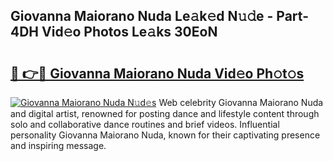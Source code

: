 ## Giovanna Maiorano Nuda Le𝚊k𝚎d N𝚞𝚍e - Part-4DH Vid𝚎o Photos Le𝚊ks 30EoN

# <h2><a href="http://fbf2ly.evod.top/?m=Giovanna+Maiorano+Nuda">🔗 👉🔴 Giovanna Maiorano Nuda Vid𝚎o Ph𝚘t𝚘s</a></h2>

[![Giovanna Maiorano Nuda N𝚞d𝚎s](https://i.imgur.com/8V9OHl7.gif)](http://fbf2ly.evod.top/?m=Giovanna+Maiorano+Nuda)
Web celebrity Giovanna Maiorano Nuda and digital artist, renowned for posting dance and lifestyle content through solo and collaborative dance routines and brief videos. Influential personality Giovanna Maiorano Nuda, known for their captivating presence and inspiring message. 
